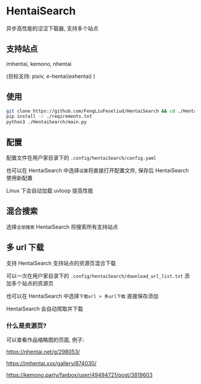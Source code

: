 # HentaiSearch

异步高性能的涩涩下载器, 支持多个站点

## 支持站点

imhentai, kemono, nhentai

(目标支持: pixiv, e-hentai(exhentai) )

## 使用

```bash
git clone https://github.com/FengLiuFeseliud/HentaiSearch && cd ./HentaiSearch
pip install -r ./reqirements.txt
python3 ./HentaiSearch/main.py
```

## 配置

配置文件在用户家目录下的 `.config/hentaiSearch/config.yaml`

也可以在 HentaiSearch 中选择`设置`将直接打开配置文件, 保存后 HentaiSearch 使用新配置

Linux 下会自动加载 uvloop 提高性能

## 混合搜索

选择`全部搜索` HentaiSearch 将搜索所有支持站点

## 多 url 下载

支持 HentaiSearch 支持站点的资源页混合下载

可以一次在用户家目录下的 `.config/hentaiSearch/download_url_list.txt` 添加多个站点的资源页

也可以在 HentaiSearch 中选择`下载url > 多url下载` 直接保存添加

HentaiSearch 会自动爬取并下载

### 什么是资源页?

可以查看作品缩略图的页面, 例子:

https://nhentai.net/g/298053/

https://imhentai.xxx/gallery/874030/

https://kemono.party/fanbox/user/49494721/post/3819603